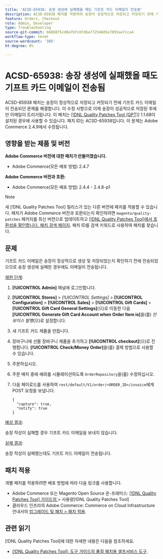 ```yaml
---
title: 'ACSD-65938: 송장 생성에 실패했을 때도 기프트 카드 이메일이 전송됨'
description: ACSD-65938 패치를 적용하여 송장이 성공적으로 저장되고 커밋되기 전에 기프트 카드 이메일이 전송된 Adobe Commerce 문제를 수정하여 송장이 제대로 저장된 후에 이메일이 트리거되도록 합니다.
feature: Orders, Checkout
role: Admin, Developer
type: Troubleshooting
source-git-commit: b688875cd0a7bfc07dba77254605e7055ae7cca4
workflow-type: tm+mt
source-wordcount: '385'
ht-degree: 0%

---
```



# ACSD-65938: 송장 생성에 실패했을 때도 기프트 카드 이메일이 전송됨

ACSD-65938 패치는 송장이 정상적으로 저장되고 커밋되기 전에 기프트 카드 이메일이 전송되던 문제를 해결합니다. 이 수정 사항으로 이제 송장이 성공적으로 저장된 후에만 이메일이 트리거됩니다. 이 패치는 [[!DNL Quality Patches Tool (QPT)]](/help/tools/quality-patches-tool/quality-patches-tool-to-self-serve-quality-patches.md) 1.1.68이 설치된 경우에 사용할 수 있습니다. 패치 ID는 ACSD-65938입니다. 이 문제는 Adobe Commerce 2.4.9에서 수정됩니다.

## 영향을 받는 제품 및 버전

**Adobe Commerce 버전에 대한 패치가 만들어졌습니다.**

* Adobe Commerce(모든 배포 방법) 2.4.7

**Adobe Commerce 버전과 호환:**

* Adobe Commerce(모든 배포 방법) 2.4.4 - 2.4.8-p1

>[!NOTE]
>
>새 [!DNL Quality Patches Tool] 릴리스가 있는 다른 버전에 패치를 적용할 수 있습니다. 패치가 Adobe Commerce 버전과 호환되는지 확인하려면 `magento/quality-patches` 패키지를 최신 버전으로 업데이트하고 [[!DNL Quality Patches Tool]에서 호환성을 확인합니다. 패치 검색 페이지](https://experienceleague.adobe.com/tools/commerce-quality-patches/index.html). 패치 ID를 검색 키워드로 사용하여 패치를 찾습니다.

## 문제

기프트 카드 이메일은 송장이 정상적으로 생성 및 저장되었는지 확인하기 전에 전송되었으므로 송장 생성에 실패한 경우에도 이메일이 전송됩니다.

<u>재현 단계</u>:

1. **[!UICONTROL Admin]** 패널에 로그인합니다.
2. **[!UICONTROL Stores]** > *[!UICONTROL Settings]* > **[!UICONTROL Configuration]** > **[!UICONTROL Sales]** > **[!UICONTROL Gift Cards]** > **[!UICONTROL Gift Card General Settings]**(으)로 이동한 다음 **[!UICONTROL Generate Gift Card Account when Order Item is]**&#x200B;을(를) *인보이스 발행*(으)로 설정합니다.
3. 새 기프트 카드 제품을 만듭니다.
4. 장바구니에 선물 장바구니 제품을 추가하고 **[!UICONTROL checkout]**(으)로 진행합니다. **[!UICONTROL Check/Money Order]**&#x200B;을(를) 결제 방법으로 사용할 수 있습니다.
5. 주문하십시오.
6. 주문 배치 중에 예외를 시뮬레이션하도록 `OrderRepository`을(를) 수정하십시오.
7. 다음 페이로드를 사용하여 `rest/default/V1/order/<ORDER_ID>/invoice`에게 POST 요청을 보냅니다.

   ```
   {
     "capture": true,
     "notify": true
   }
   ```


<u>예상 결과</u>:

송장 작성이 실패할 경우 기프트 카드 이메일을 보내지 않습니다.

<u>실제 결과</u>:

송장 작성이 실패했는데도 기프트 카드 이메일이 전송됩니다.

## 패치 적용

개별 패치를 적용하려면 배포 방법에 따라 다음 링크를 사용합니다.

* Adobe Commerce 또는 Magento Open Source 온-프레미스: [[!DNL Quality Patches Tool]  가이드의 ](/help/tools/quality-patches-tool/usage.md)> 사용량[!DNL Quality Patches Tool]
* 클라우드 인프라의 Adobe Commerce: Commerce on Cloud Infrastructure 안내서의 [업그레이드 및 패치 > 패치 적용](https://experienceleague.adobe.com/docs/commerce-cloud-service/user-guide/develop/upgrade/apply-patches.html).

## 관련 읽기

[!DNL Quality Patches Tool]에 대한 자세한 내용은 다음을 참조하세요.

* [[!DNL Quality Patches Tool]: 도구 가이드의 품질 패치용 셀프서비스 도구](/help/tools/quality-patches-tool/quality-patches-tool-to-self-serve-quality-patches.md).
